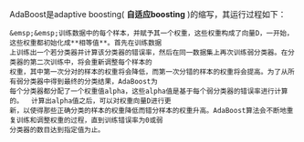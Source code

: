 AdaBoost是adaptive boosting( **自适应boosting** )的缩写，其运行过程如下：   
```
&emsp;&emsp;训练数据中的每个样本，并赋予其一个权重，这些权重构成了向量D，一开始，这些权重都初始化成**相等值**。首先在训练数据
上训练出一个若分类器并计算该分类器的错误率，然后在同一数据集上再次训练弱分类器。在分类器的第二次训练中，将会重新调整每个样本的
权重，其中第一次分对的样本的权重将会降低，而第一次分错的样本的权重将会提高。为了从所有弱分类器中得到最终的分类结果，AdaBoost为
每个分类器都分配了一个权重值alpha，这些alpha值是基于每个弱分类器的错误率进行计算的。  计算出alpha值之后，可以对权重向量D进行更
新，以使得那些正确分类的样本的权重降低而错分样本的权重升高。AdaBoost算法会不断地重复训练和调整权重的过程，直到训练错误率为0或弱
分类器的数目达到指定值为止。
```

